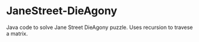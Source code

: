 # JaneStreet-DieAgony

Java code to solve Jane Street DieAgony puzzle. Uses recursion to travese a matrix. 
